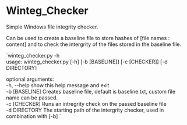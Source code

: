 # Winteg_Checker
Simple Windows file integrity checker.

Can be used to create a baseline file to store hashes of [file names : content] and to check the intergrity of the files stored in the baseline file.    

`winteg_checker.py -h  
usage: winteg_checker.py [-h] [-b [BASELINE]] [-c [CHECKER]] [-d DIRECTORY]  

optional arguments:  
  -h, --help     show this help message and exit  
  -b [BASELINE]  Creates baseline file, default is baseline.txt, custom file
                 name can be passed.  
  -c [CHECKER]   Runs an intregrity check on the passed baseline file  
  -d DIRECTORY   The starting path of the intergrity checker, used in
                 combination with [-b] ` 
